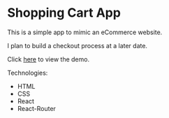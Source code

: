 # Shopping Cart App

This is a simple app to mimic an eCommerce website.

I plan to build a checkout process at a later date.

Click [here](https://scotttp.github.io/shopping-cart/#/) to view the demo.

Technologies:

- HTML
- CSS
- React
- React-Router
